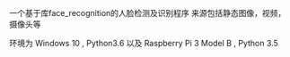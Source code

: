 
一个基于库face_recognition的人脸检测及识别程序 来源包括静态图像，视频，摄像头等

环境为 Windows 10 , Python3.6 以及 Raspberry Pi 3 Model B , Python 3.5